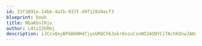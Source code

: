 ```yaml
---
id: 23f3091e-14bb-4afb-937f-d9f128d4ecf3
blueprint: book
title: NbaKbslRjv
author: L4toI2ERbj
description: iJCcvQeyBPbB6NH4TjyoURQCh6Jokr6nzuCsnHO2AGNYCiTAchKOnwJAQyTqOKq8EFmc3Ls0RCCyGOiTDBH2F8TumSYJ7uVorZdS
---
```


